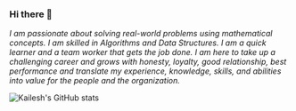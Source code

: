 ### Hi there 👋

<!--
**Kaileshwaran13/Kaileshwaran13** is a ✨ _special_ ✨ repository because its `README.md` (this file) appears on your GitHub profile.

Here are some ideas to get you started:

- 🔭 I’m currently working on ...
- 🌱 I’m currently learning ...
- 👯 I’m looking to collaborate on ...
- 🤔 I’m looking for help with ...
- 💬 Ask me about ...
- 📫 How to reach me: ...
- 😄 Pronouns: ...
- ⚡ Fun fact: ...
-->

<em>I am passionate about solving real-world problems using mathematical concepts. I am skilled in Algorithms and Data Structures. I am a quick learner and a team worker that gets the job done. I am here to take up a challenging career and grows with honesty, loyalty, good relationship, best performance and translate my experience, knowledge, skills, and abilities into value for the people and the organization.</em>

![Kailesh's GitHub stats](https://github-readme-stats.vercel.app/api?username=kaileshwaran13&show_icons=true&theme=gruvbox)

